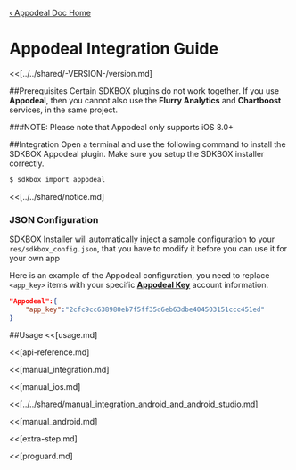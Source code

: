 [&#8249; Appodeal Doc Home](./)

<h1>Appodeal Integration Guide</h1>
<<[../../shared/-VERSION-/version.md]

##Prerequisites
Certain SDKBOX plugins do not work together. If you use __Appodeal__, then you cannot also use the __Flurry Analytics__ and __Chartboost__ services, in the same project.

###NOTE: Please note that Appodeal only supports iOS 8.0+

##Integration
Open a terminal and use the following command to install the SDKBOX Appodeal plugin. Make sure you setup the SDKBOX installer correctly.
```bash
$ sdkbox import appodeal
```

<<[../../shared/notice.md]

<!--## Configuration
<<[../../shared/sdkbox_cloud.md]
<<[../../shared/remote_application_config.md]-->

### JSON Configuration
SDKBOX Installer will automatically inject a sample configuration to your `res/sdkbox_config.json`, that you have to modify it before you can use it for your own app

Here is an example of the Appodeal configuration, you need to replace `<app_key>` items with your specific [__Appodeal Key__](http://www.appodeal.com/) account information.
```json
"Appodeal":{
    "app_key":"2cfc9cc638980eb7f5ff35d6eb63dbe404503151ccc451ed"
}
```

<!--<<[sdkbox-config-encrypt.md]-->

##Usage
<<[usage.md]

<<[api-reference.md]

<<[manual_integration.md]

<<[manual_ios.md]

<<[../../shared/manual_integration_android_and_android_studio.md]

<<[manual_android.md]

<<[extra-step.md]

<<[proguard.md]
